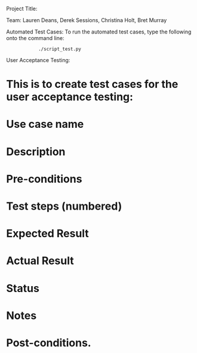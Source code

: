 Project Title:

Team: Lauren Deans, Derek Sessions, Christina Holt, Bret Murray

Automated Test Cases: To run the automated test cases, type the following onto the command line:

				./script_test.py

User Acceptance Testing:
# This is to create test cases for the user acceptance testing:

# Use case name

# Description

# Pre-conditions

# Test steps (numbered)

# Expected Result

# Actual Result

# Status

# Notes

# Post-conditions.
